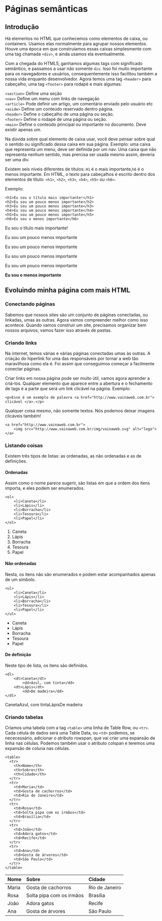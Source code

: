 # Páginas semânticas

## Introdução

Há elementos no HTML que conhecemos como elementos de caixa, ou containers. Usamos elas normalmente para agrupar nossos elementos. Houve uma época em que construíamos essas caixas simplesmente com uma tag chamada `<div>`, e ainda usamos ela eventualmente.

Com a chegada do HTML5, ganhamos algumas tags com significado semântico, e passamos a usar não somente `div`. Isso foi muito importante para os navegadores e usuários, consequentemente isso facilitou também a nossa vida enquanto desenvolvedor. Agora temos uma tag `<header>` para cabeçalho, uma tag `<footer>` para rodapé e mais algumas:

`<section>` Define uma seção  
 `<nav>` Define um menu com links de navegação  
 `<article>` Pode definir um artigo, um comentário enviado pelo usuário etc  
 `<aside>` Define um conteúdo reservado dentro página.  
 `<header>` Define o cabeçalho de uma página ou seção.  
 `<footer>` Define o rodapé de uma página ou seção.   
 `<main>` Define o conteúdo principal ou importante no documento. Deve existir apenas um.

Na dúvida sobre qual elemento de caixa usar, você deve pensar sobre qual o sentido ou significado dessa caixa em sua página. Exemplo: uma caixa que representa um menu, deve ser definida por um nav. Uma caixa que não representa nenhum sentido, mas prercisa ser usada mesmo assim, deveria ser uma div.

Existem seis níveis diferentes de títulos: `H1` é o mais importante,`h6` é o menos importante. Em HTML, o texto para cabeçalhos é escrito dentro dos elementos de título: `<h1>`, `<h2>`, `<h3>`, `<h4>`, `<h5>` ou `<h6>`.

Exemplo:

```markup
<h1>Eu sou o título mais importante!</h1>
<h2>Eu sou um pouco menos importante</h2>
<h3>Eu sou um pouco menos importante</h3>
<h4>Eu sou um pouco menos importante</h4>
<h5>Eu sou um pouco menos importante</h5>
<h6>Eu sou o menos importante</h6>
```

Eu sou o título mais importante!

Eu sou um pouco menos importante

Eu sou um pouco menos importante

Eu sou um pouco menos importante

Eu sou um pouco menos importante

**Eu sou o menos importante**

## Evoluindo minha página com mais HTML

### Conectando páginas

Sabemos que nossos sites são um conjunto de páginas conectadas, ou linkadas, umas às outras. Agora vamos compreender melhor como isso acontece. Quando vamos construir um site, precisamos organizar bem nossos arquivos; vamos fazer isso através de pastas.

### Criando links

Na internet, temos várias e várias páginas conectadas umas às outras. A criação do hiperlink foi uma das responsáveis por tornar a web tão maravilhosa como ela é. Foi assim que conseguimos começar a facilmente conectar páginas.

Criar links em nossa página pode ser muito útil, vamos agora aprender a criá-los. Qualquer elemento que aparece entre a abertura e o fechamento de tags  é a parte que será um link clicável na página. Exemplo:

```markup
<p>Esse é um exemplo de palavra <a href="http://www.vainaweb.com.br"> clicável </a>.</p>
```

Qualquer coisa mesmo, não somente textos. Nós podemos deixar imagens clicáveis também!

```markup
<a href="http://www.vainaweb.com.br">
    <img src="http://www.vainaweb.com.br/img/vainaweb.svg" alt="logo">
</a>
```

### Listando coisas

Existem três tipos de listas: as ordenadas, as não ordenadas e as de definições.

#### Ordenadas

Assim como o nome parece sugerir, são listas em que a ordem dos itens importa, e eles podem ser enumerados.

```markup
<ol>
    <li>Caneta</li>
    <li>Lápis</li>
    <li>Borracha</li>
    <li>Tesoura</li>
    <li>Papel</li>
</ol>
```

1. Caneta
2. Lápis
3. Borracha
4. Tesoura
5. Papel

#### Não ordenadas

Nesta, os itens não são enumerados e podem estar acompanhados apenas de um símbolo.

```markup
<ul>
    <li>Caneta</li>
    <li>Lápis</li>
    <li>Borracha</li>
    <li>Tesoura</li>
    <li>Papel</li>
</ul>
```

* Caneta
* Lápis
* Borracha
* Tesoura
* Papel

#### De definição

Neste tipo de lista, os itens são definidos.

```markup
<dl>
    <dt>Caneta</dt>
        <dd>Azul, com tinta</dd>
    <dt>Lápis</dt>
        <dd>De madeira</dd>
</dl>
```

CanetaAzul, com tintaLápisDe madeira

### Criando tabelas

Criamos uma tabela com a tag `<table>` uma linha de Table Row, ou `<tr>`. Cada célula de dados será uma Table Data, ou `<td>` podemos, se nececessário, adicionar o atributo rowspan, que vai criar uma expansão de linha nas células. Podemos também usar o atributo colspan e teremos uma expansão de coluna nas células.

```markup
<table>
  <tr>
    <th>Nome</th>
    <th>Sobre</th>
    <th>Cidade</th>
  </tr>
  <tr>
    <td>Maria</td>
    <td>Gosta de cachorros</td>
    <td>Rio de Janeiro</td>
  </tr>
  <tr>
    <td>Rosa</td>
    <td>Solta pipa com os irmãos</td>
    <td>Brasília</td>
  </tr>
  <tr>
    <td>João</td>
    <td>Adora gatos</td>
    <td>Recife</td>
  </tr>
  <tr>
    <td>Ana</td>
    <td>Gosta de árvores</td>
    <td>São Paulo</td>
  </tr>    
</table>
```

| Nome | Sobre | Cidade |
| :--- | :--- | :--- |
| Maria | Gosta de cachorros | Rio de Janeiro |
| Rosa | Solta pipa com os irmãos | Brasília |
| João | Adora gatos | Recife |
| Ana | Gosta de árvores | São Paulo |

